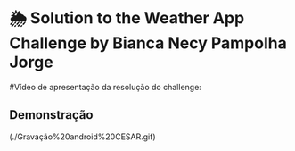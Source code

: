 # 🌦️ Solution to the Weather App Challenge by Bianca Necy Pampolha Jorge


#Vídeo de apresentação da resolução do challenge:
## Demonstração

(./Gravação%20android%20CESAR.gif)


